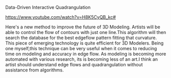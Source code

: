 Data-Driven Interactive Quadrangulation

https://www.youtube.com/watch?v=H8K5CyQB_kc#

Here's a new method to improve the future of 3D Modeling. Artists will be able to control the flow of contours with just one line.This algorithm will then search the database for the best edgeflow pattern fitting that curvature. This piece of emerging technology is quite efficient for 3D Modelers. Being one myself,this technique can be very useful when it comes to reducing time on modeling and accuracy in edge flow. As modeling is becoming more automated with various research, its is becoming less of an art.I think an artist should understand edge flows and quadrangulation without assistance from algorithms.
